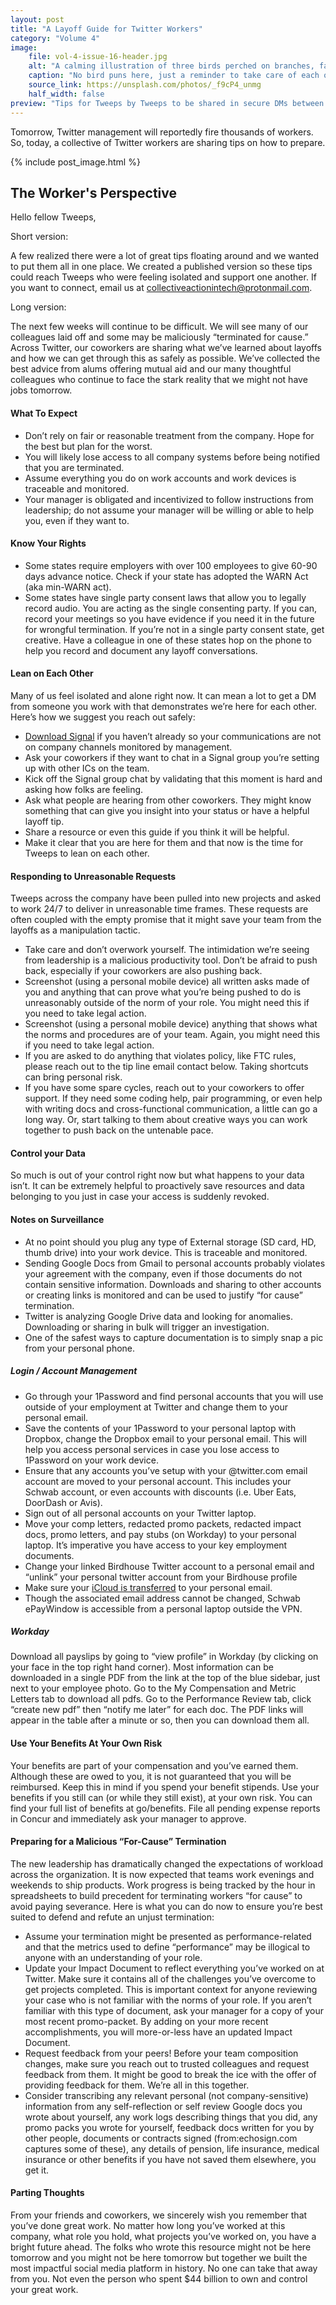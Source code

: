```yaml
---
layout: post
title: "A Layoff Guide for Twitter Workers"
category: "Volume 4"
image:
    file: vol-4-issue-16-header.jpg
    alt: "A calming illustration of three birds perched on branches, facing each other"
    caption: "No bird puns here, just a reminder to take care of each other."
    source_link: https://unsplash.com/photos/_f9cP4_unmg
    half_width: false
preview: "Tips for Tweeps by Tweeps to be shared in secure DMs between colleagues."
---
```


Tomorrow, Twitter management will reportedly fire thousands of workers. So, today, a collective of Twitter workers are sharing tips on how to prepare.

<!-- DO NOT remove the excerpt tag -->
<!--excerpt-->
<!-- remaining content goes below here -->

<!-- DO NOT remove the header image -->
{% include post_image.html %}

## The Worker's Perspective

Hello fellow Tweeps,

Short version: 

A few realized there were a lot of great tips floating around and we wanted to put them all in one place. We created a published version so these tips could reach Tweeps who were feeling isolated and support one another. If you want to connect, email us at collectiveactionintech@protonmail.com.

Long version:

The next few weeks will continue to be difficult. We will see many of our colleagues laid off and some may be maliciously “terminated for cause.” Across Twitter, our coworkers are sharing what we’ve learned about layoffs and how we can get through this as safely as possible. We’ve collected the best advice from alums offering mutual aid and our many thoughtful colleagues who continue to face the stark reality that we might not have jobs tomorrow.

#### What To Expect 
* Don’t rely on fair or reasonable treatment from the company. Hope for the best but plan for the worst.
* You will likely lose access to all company systems before being notified that you are terminated. 
* Assume everything you do on work accounts and work devices is traceable and monitored. 
* Your manager is obligated and incentivized to follow instructions from leadership; do not assume your manager will be willing or able to help you, even if they want to. 

#### Know Your Rights
* Some states require employers with over 100 employees to give 60-90 days advance notice. Check if your state has adopted the WARN Act (aka min-WARN act). 
* Some states have single party consent laws that allow you to legally record audio. You are acting as the single consenting party. If you can, record your meetings so you have evidence if you need it in the future for wrongful termination. If you’re not in a single party consent state, get creative. Have a colleague in one of these states hop on the phone to help you record and document any layoff conversations.

#### Lean on Each Other
Many of us feel isolated and alone right now. It can mean a lot to get a DM from someone you work with that demonstrates we’re here for each other. Here’s how we suggest you reach out safely: 

* [Download Signal](https://www.signal.org/download/) if you haven’t already so your communications are not on company channels monitored by management.
* Ask your coworkers if they want to chat in a Signal group you’re setting up with other ICs on the team.
* Kick off the Signal group chat by validating that this moment is hard and asking how folks are feeling. 
* Ask what people are hearing from other coworkers. They might know something that can give you insight into your status or have a helpful layoff tip.
* Share a resource or even this guide if you think it will be helpful. 
* Make it clear that you are here for them and that now is the time for Tweeps to lean on each other.

#### Responding to Unreasonable Requests
Tweeps across the company have been pulled into new projects and asked to work 24/7 to deliver in unreasonable time frames. These requests are often coupled with the empty promise that it might save your team from the layoffs as a manipulation tactic. 
* Take care and don’t overwork yourself. The intimidation we’re seeing from leadership is a malicious productivity tool. Don’t be afraid to push back, especially if your coworkers are also pushing back. 
* Screenshot (using a personal mobile device) all written asks made of you and anything that can prove what you’re being pushed to do is unreasonably outside of the norm of your role. You might need this if you need to take legal action. 
* Screenshot (using a personal mobile device) anything that shows what the norms and procedures are of your team. Again, you might need this if you need to take legal action. 
* If you are asked to do anything that violates policy, like FTC rules, please reach out to the tip line email contact below. Taking shortcuts can bring personal risk.
* If you have some spare cycles, reach out to your coworkers to offer support. If they need some coding help, pair programming, or even help with writing docs and cross-functional communication, a little can go a long way. Or, start talking to them about creative ways you can work together to push back on the untenable pace.

#### Control your Data
So much is out of your control right now but what happens to your data isn’t. It can be extremely helpful to proactively save resources and data belonging to you just in case your access is suddenly revoked.

#### Notes on Surveillance
* At no point should you plug any type of External storage (SD card, HD, thumb drive) into your work device. This is traceable and monitored.
* Sending Google Docs from Gmail to personal accounts probably violates your agreement with the company, even if those documents do not contain sensitive information. Downloads and sharing to other accounts or creating links is monitored and can be used to justify “for cause” termination.
* Twitter is analyzing Google Drive data and looking for anomalies. Downloading or sharing in bulk will trigger an investigation.
* One of the safest ways to capture documentation is to simply snap a pic from your personal phone. 

##### Login / Account Management
* Go through your 1Password and find personal accounts that you will use outside of your employment at Twitter and change them to your personal email.
* Save the contents of your 1Password to your personal laptop with Dropbox, change the Dropbox email to your personal email. This will help you access personal services in case you lose access to 1Password on your work device. 
* Ensure that any accounts you’ve setup with your @twitter.com email account are moved to your personal account. This includes your Schwab account, or even accounts with discounts (i.e. Uber Eats, DoorDash or Avis). 
* Sign out of all personal accounts on your Twitter laptop. 
* Move your comp letters, redacted promo packets, redacted impact docs, promo letters, and pay stubs (on Workday) to your personal laptop. It’s imperative you have access to your key employment documents. 
* Change your linked Birdhouse Twitter account to a personal email and “unlink” your personal twitter account from your Birdhouse profile
* Make sure your [iCloud is transferred](https://support.apple.com/en-us/HT202667) to your personal email.
* Though the associated email address cannot be changed, Schwab ePayWindow is accessible from a personal laptop outside the VPN.

##### Workday
Download all payslips by going to “view profile” in Workday (by clicking on your face in the top right hand corner). Most information can be downloaded in a single PDF from the link at the top of the blue sidebar, just next to your employee photo.
Go to the My Compensation and Metric Letters tab to download all pdfs. 
Go to the Performance Review tab, click “create new pdf” then “notify me later” for each doc. The PDF links will appear in the table after a minute or so, then you can download them all.

#### Use Your Benefits At Your Own Risk
Your benefits are part of your compensation and you’ve earned them. Although these are owed to you, it is not guaranteed that you will be reimbursed. Keep this in mind if you spend your benefit stipends. Use your benefits if you still can (or while they still exist), at your own risk. You can find your full list of benefits at go/benefits. File all pending expense reports in Concur and immediately ask your manager to approve.

#### Preparing for a Malicious “For-Cause” Termination
The new leadership has dramatically changed the expectations of workload across the organization. It is now expected that teams work evenings and weekends to ship products. Work progress is being tracked by the hour in spreadsheets to build precedent for terminating workers “for cause” to avoid paying severance. Here is what you can do now to ensure you’re best suited to defend and refute an unjust termination:
* Assume your termination might be presented as performance-related and that the metrics used to define “performance” may be illogical to anyone with an understanding of your role.
* Update your Impact Document to reflect everything you’ve worked on at Twitter. Make sure it contains all of the challenges you’ve overcome to get projects completed. This is important context for anyone reviewing your case who is not familiar with the norms of your role. If you aren’t familiar with this type of document, ask your manager for a copy of your most recent promo-packet. By adding on your more recent accomplishments, you will more-or-less have an updated Impact Document.
* Request feedback from your peers! Before your team composition changes, make sure you reach out to trusted colleagues and request feedback from them. It might be good to break the ice with the offer of providing feedback for them. We’re all in this together.
* Consider transcribing any relevant personal (not company-sensitive) information from any self-reflection or self review Google docs you wrote about yourself, any work logs describing things that you did, any promo packs you wrote for yourself, feedback docs written for you by other people, documents or contracts signed (from:echosign.com captures some of these), any details of pension, life insurance, medical insurance or other benefits if you have not saved them elsewhere, you get it. 

#### Parting Thoughts 
From your friends and coworkers, we sincerely wish you remember that you’ve done great work. No matter how long you’ve worked at this company, what role you hold, what projects you’ve worked on, you have a bright future ahead. The folks who wrote this resource might not be here tomorrow and you might not be here tomorrow but together we built the most impactful social media platform in history. No one can take that away from you. Not even the person who spent $44 billion to own and control your great work.
